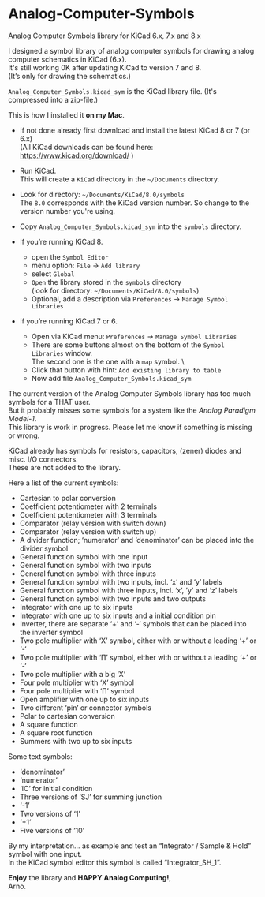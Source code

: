 # Analog-Computer-Symbols
Analog Computer Symbols library for KiCad 6.x, 7.x and 8.x


  I designed a symbol library of analog computer symbols for drawing analog computer schematics in KiCad (6.x). \
  It's still working 0K after updating KiCad to version 7 and 8. \
  (It’s only for drawing the schematics.)

  `Analog_Computer_Symbols.kicad_sym` is the KiCad library file. (It's compressed into a zip-file.)

  This is how I installed it **on my Mac**. 
  *   If not done already first download and install the latest KiCad 8 or 7 (or 6.x) \
      (All KiCad downloads can be found here: https://www.kicad.org/download/ )
  *   Run KiCad. \
      This will create a `KiCad` directory in the `~/Documents` directory.
  *   Look for directory: `~/Documents/KiCad/8.0/symbols` \
      The `8.0` corresponds with the KiCad version number. So change to the version number you're using.
  *   Copy `Analog_Computer_Symbols.kicad_sym` into the `symbols` directory.
  *   If you’re running KiCad 8.
      *  open the `Symbol Editor` 
      *  menu option: `File` -> `Add library`
      *  select `Global`
      *  `Open` the library stored in the `symbols` directory \
          (look for directory: `~/Documents/KiCad/8.0/symbols`) 
      *  Optional, add a description via `Preferences` -> `Manage Symbol Libraries`
        
  *   If you’re running KiCad 7 or 6. 
      *  Open via KiCad menu: `Preferences` -> `Manage Symbol Libraries`
      *  There are some buttons almost on the bottom of the `Symbol Libraries` window. \
          The second one is the one with a `map` symbol. \
      *  Click that button with hint: `Add existing library to table`
      *  Now add file `Analog_Computer_Symbols.kicad_sym`

  The current version of the Analog Computer Symbols library has too much symbols for a THAT user. \
  But it probably misses some symbols for a system like the *Analog Paradigm Model-1*. \
  This library is work in progress. Please let me know if something is missing or wrong.

  KiCad already has symbols for resistors, capacitors, (zener) diodes and misc. I/O connectors. \
  These are not added to the library.

  Here a list of the current symbols:
  *   Cartesian to polar conversion
  *   Coefficient potentiometer with 2 terminals
  *   Coefficient potentiometer with 3 terminals
  *   Comparator (relay version with switch down)
  *   Comparator (relay version with switch up)
  *   A divider function; ‘numerator’ and ‘denominator’ can be placed into the divider symbol
  *   General function symbol with one input
  *   General function symbol with two inputs
  *   General function symbol with three inputs
  *   General function symbol with two inputs, incl. ‘x’ and ‘y’ labels
  *   General function symbol with three inputs, incl. ‘x’, ’y’ and ‘z’ labels
  *   General function symbol with two inputs and two outputs
  *   Integrator with one up to six inputs
  *   Integrator with one up to six inputs and a initial condition pin
  *   Inverter, there are separate ‘+’ and ‘-‘ symbols that can be placed into the inverter symbol
  *   Two pole multiplier with ‘X’  symbol, either with or without a leading ‘+’ or ‘-‘
  *   Two pole multiplier with ‘∏’  symbol, either with or without a leading ‘+’ or ‘-‘
  *   Two pole multiplier with a big ‘X’
  *   Four pole multiplier with ‘X’ symbol
  *   Four pole multiplier with ‘∏’ symbol
  *   Open amplifier with one up to six inputs
  *   Two different ‘pin’ or connector symbols
  *   Polar to cartesian conversion
  *   A square function
  *   A square root function
  *   Summers with two up to six inputs

  Some text symbols:
  *   ‘denominator’
  *   ‘numerator’
  *   ‘IC’ for initial condition
  *   Three versions of ‘SJ’ for summing junction
  *   ‘-1’
  *   Two versions of ‘1’ 
  *   ‘+1’
  *   Five versions of ’10’

  By my interpretation… 
    as example and test an “Integrator / Sample & Hold” symbol with one input. \
    In the KiCad symbol editor this symbol is called “Integrator_SH_1”.

  **Enjoy** the library and **HAPPY Analog Computing!**, \
  Arno.
  
